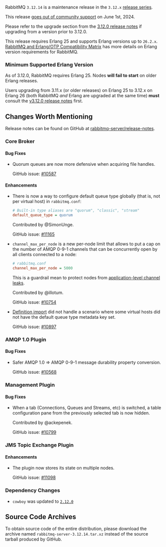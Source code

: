 RabbitMQ `3.12.14` is a maintenance release in the `3.12.x` [release series](https://www.rabbitmq.com/versions.html).

This release [goes out of community support](https://www.rabbitmq.com/release-information) on June 1st, 2024.

Please refer to the upgrade section from the [3.12.0 release notes](https://github.com/rabbitmq/rabbitmq-server/releases/tag/v3.12.0)
if upgrading from a version prior to 3.12.0.

This release requires Erlang 25 and supports Erlang versions up to `26.2.x`.
[RabbitMQ and Erlang/OTP Compatibility Matrix](https://www.rabbitmq.com/which-erlang.html) has more details on
Erlang version requirements for RabbitMQ.


### Minimum Supported Erlang Version

As of 3.12.0, RabbitMQ requires Erlang 25. Nodes **will fail to start** on older Erlang releases.

Users upgrading from 3.11.x (or older releases) on Erlang 25 to 3.12.x on Erlang 26
(both RabbitMQ *and* Erlang are upgraded at the same time) **must** consult
the [v3.12.0 release notes](https://github.com/rabbitmq/rabbitmq-server/releases/tag/v3.12.0) first.


## Changes Worth Mentioning

Release notes can be found on GitHub at [rabbitmq-server/release-notes](https://github.com/rabbitmq/rabbitmq-server/tree/v3.12.x/release-notes).

### Core Broker

#### Bug Fixes

 * Quorum queues are now more defensive when acquiring file handles.

   GitHub issue: [#10587](https://github.com/rabbitmq/rabbitmq-server/pull/10587)

#### Enhancements

 * There is now a way to configure default queue type globally (that is, not per virtual host)
   in `rabbitmq.conf`:

   ``` ini
   # Built-in type aliases are "quorum", "classic", "stream"
   default_queue_type = quorum
   ```

   Contributed by @SimonUnge.

   GitHub issue: [#11165](https://github.com/rabbitmq/rabbitmq-server/pull/11165)


 * `channel_max_per_node` is a new per-node limit that allows to put a cap on the number
   of AMQP 0-9-1 channels that can be concurrently open by all clients connected to a node:

   ``` ini
   # rabbitmq.conf
   channel_max_per_node = 5000
   ```

   This is a guardrail mean to protect nodes from [application-level channel leaks](https://www.rabbitmq.com/docs/channels#channel-leaks).

   Contributed by @illotum.

   GitHub issue: [#10754](https://github.com/rabbitmq/rabbitmq-server/pull/10754)

 * [Definition import](https://www.rabbitmq.com/docs/definitions) did not handle a scenario where some virtual hosts did not have
   the default queue type metadata key set.

   GitHub issue: [#10897](https://github.com/rabbitmq/rabbitmq-server/pull/10897)


### AMQP 1.0 Plugin

#### Bug Fixes

 * Safer AMQP 1.0 => AMQP 0-9-1 message durability property conversion.

   GitHub issue: [#10568](https://github.com/rabbitmq/rabbitmq-server/pull/10568)


### Management Plugin

#### Bug Fixes

 * When a tab (Connections, Queues and Streams, etc) is switched, a table configuration pane
   from the previously selected tab is now hidden.

   Contributed by @ackepenek.

   GitHub issue: [#10799](https://github.com/rabbitmq/rabbitmq-server/pull/10799)


### JMS Topic Exchange Plugin

#### Enhancements

  * The plugin now stores its state on multiple nodes.

    GitHub issue: [#11098](https://github.com/rabbitmq/rabbitmq-server/pull/11098)


### Dependency Changes

 * `cowboy` was updated to [`2.12.0`](https://ninenines.eu/docs/en/cowboy/2.12/guide/migrating_from_2.11/)

## Source Code Archives

To obtain source code of the entire distribution, please download the archive named `rabbitmq-server-3.12.14.tar.xz`
instead of the source tarball produced by GitHub.
